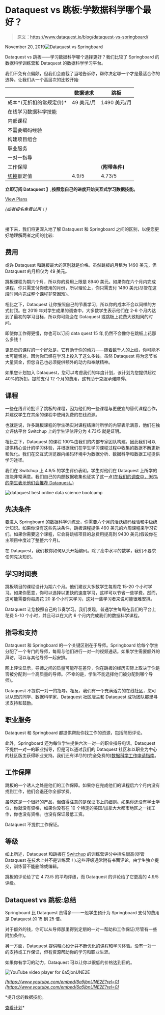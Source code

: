 # Dataquest vs 跳板:学数据科学哪个最好？

> 原文：<https://www.dataquest.io/blog/dataquest-vs-springboard/>

November 20, 2019![Dataquest vs Springboard](img/608bac7c1ed5d07990ab846cf2b00ff6.png)

Dataquest vs 跳板——学习数据科学哪个选择更好？我们比较了 Springboard 的数据科学训练营和 Dataquest 的数据科学学习平台。

我们不免有点偏颇，但我们会直截了当地告诉你，帮你决定哪一个才是最适合你的选择。让我们从一个高层次的比较开始:

| ​ | **数据请求** | **跳板** |
| --- | --- | --- |
| 成本*(无折扣的常规定价)* | 49 美元/月 | 1490 美元/月 |
| 在线学习数据科学技能 |  |  |
| 内部课程 |  |  |
| 不需要编码经验 |  |  |
| 构建项目组合 |  |  |
| 职业服务 |  |  |
| 一对一指导 |  |  |
| 工作保障 |  |  **(附带条件)** |
| [切换](https://www.switchup.org/bootcamps/dataquest)额定值 | ​4.9/5 | ​4.73/5 |

**立即订阅 Dataquest 】,按照您自己的进度开始交互式学习数据技能。**

[View Plans](/subscribe)

*(或者报名免费试用！)*

​

接下来，我们将更深入地了解 Dataquest 和 Springboard 之间的区别，以便您更好地理解两者之间的比较:

## 费用

或许 Dataquest 和跳板最大的区别就是价格。虽然跳板的月租为 1490 美元，但 Dataquest 的月租仅为 49 美元。

跳板课程为期六个月，所以你的费用上限是 8940 美元。如果你在六个月内完成课程，你只需支付你使用的月份，所以理论上，你只需支付 1490 美元(尽管在这段时间内完成整个课程非常困难)。

相比之下，Dataquest 让你按照自己的节奏学习，所以你的成本不会以同样的方式封顶。在 2019 年对学生成果的调查中，大多数学生表示他们在 2-6 个月内达到了最初的学习目标，所以你可能会在 Dataquest 或跳板上花费大致相同的时间。

即使你工作得更慢，你也可以订阅 data quest 15 年,仍然不会像你在跳板上花那么多钱！

更昂贵的课程的一个好处是，它有助于你的动力——随着数千人的上线，你可能不太可能懈怠，因为你已经在学习上投入了这么多钱。虽然 Dataquest 将为您节省大量资金，但您自己也必须提供额外的动力和奉献精神。

如果您计划加入 Dataquest，您可以考虑我们的年度计划，该计划为您提供超过 40%的折扣，提前支付 12 个月的费用，这有助于克服承诺障碍。

## 课程

一些在线评论批评了跳板的课程，因为他们的一些课程与更便宜的替代课程合作，并建议学生在其余的课程中使用免费的在线资源。

也就是说，许多跳板课程的学生确实对课程结束时所学的内容表示满意，他们在独立评估平台 Switchup 上的学生评估评分为 4.73/5 就是证明。

相比之下，Dataquest 的课程 100%由我们的内部专家团队构建，因此我们可以提供精心设计的学习体验，并根据我们在学生学习课程过程中收集的数据不断更新和优化。我们在交互式浏览器内编码环境中为数据分析、数据科学和数据工程提供学习途径。

我们在 Switchup 上 4.9/5 的学生评价表明，学生对他们在 Dataquest 上所学的技能非常满意。我们自己的内部数据收集也证实了这一点([在我们的调查中，96%的学生表示他们会推荐 Dataquest。)](https://www.dataquest.io/blog/dataquest-reviews-survey-2019/)

![dataquest best online data science bootcamp](img/16a94c0da68ce8a6aba2679a0de177b7.png "dataquest best online data science bootcamp")

## 先决条件

要进入 Springboard 的数据科学训练营，你需要六个月的活跃编码经验和中级统计知识。如果你没有这些先决条件，跳板课程提供 490 美元的六周课程来学习它们。如果你需要这个课程，它会将跳板项目的总费用提高到 9430 美元(假设你在主项目中度过了整整六个月)。

在 Dataquest，我们教你如何从头开始编码。除了高中水平的数学，我们不要求任何先决知识。

## 学习时间表

跳板项目的课程设计为期六个月。他们建议大多数学生每周花 15-20 个小时学习。如果你愿意，你可以选择以更快的速度学习，这样可以节省一些学费。然而，这可能需要你每周花 20 多个小时来学习，这对一些学习者来说可能很难安排。

Dataquest 让您按照自己的节奏学习。我们发现，普通学生每周在我们的平台上花费 5-10 个小时，并且可以在大约 6 个月内完成我们的数据科学课程。

## 指导和支持

Dataquest 和 Springboard 的一个关键区别在于导师。Springboard 给每个学生分配了一个专门的导师，每周与他们进行一对一的视频通话。如果学生需要额外的拜访，可以与其他导师一起安排。

网上评论显示，导师之间的质量可能存在差异，你在跳板的经历实际上取决于你是否被分配到一个高质量的导师。(不幸的是，学生不能选择他们被分配到哪个导师)。

Dataquest 不提供一对一的指导。相反，我们有一个充满活力的在线社区，您可以从您的同学、数据科学家、Dataquest 社区版主和 Dataquest 成功团队那里寻求支持和鼓励。

## 职业服务

Dataquest 和 Springboard 都提供帮助你找工作的资源，包括简历评论。

此外，Springboard 还为每位学生提供六次一对一的职业指导电话。Dataquest 不提供一对一的职业指导，但是可以通过我们的 Dataquest 社区和以职业为中心的社区版主获得职业支持。我们还有详尽的(完全免费的)[数据科学工作申请指南](https://www.dataquest.io/blog/data-science-career-guide/)。

## 工作保障

跳板的一个诱人之处是他们的工作保障。如果你在完成他们的课程后六个月内没有找到工作，他们会退还你全部学费。

虽然这是一个很好的产品，但值得注意的是保证书上的细则。如果你还没有学士学位，你就没有资格，如果你没有在 10 个特定的美国/加拿大大都市地区之一找工作，你也没有资格。也没有保证最低工资。

Dataquest 不提供工作保证。

## 等级

如上所述，Dataquest 和跳板在 [Switchup](https://www.switchup.org/bootcamps/dataquest) 的训练营评分中排名很高(尽管 Dataquest 在技术上并不是训练营！).这些评级通常附有书面评论，由学生独立提交，训练营不能删除或编辑。

跳板的评论给了它 4.73/5 的平均评级，而 Dataquest 的评论给了它更高的 4.9/5 评级。

## Dataquest vs 跳板:总结

Springboard 比 Dataquest 贵得多——一般学生预计为 Springboard 支付的费用是 Dataquest 的 15 到 25 倍。

对于额外的钱，你可以从导师那里得到定期的一对一帮助和工作保证(尽管有一些附加条件)。

另一方面，Dataquest 提供精心设计并不断优化的课程和学习体验。没有一对一的支持或工作保证，但有资源帮助你的学习和职业生涯。

如果你有学习的动力，Dataquest 可以让你以很低的价格达到目的。

![YouTube video player for 6a5jbnUNE2E](img/1abf55e66817f421c9b041572037fe56.png)

*[https://www.youtube.com/embed/6a5jbnUNE2E?rel=0](https://www.youtube.com/embed/6a5jbnUNE2E?rel=0)*

 *提升您的数据技能。

[查看计划](/subscribe)*